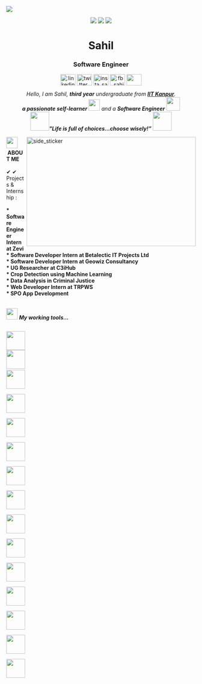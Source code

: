 ![](https://komarev.com/ghpvc/?username=SahilSunda)

<p align="center">
<img src="https://img.shields.io/badge/Age-20-blue" />
<img src="https://img.shields.io/badge/College-IIT%20Kanpur-blue" />
<img src="https://img.shields.io/badge/Lives-India-blue" />
</p>
<h1 align="center" > Sahil </h1>
<h3 align="center">Software Engineer</h3>
<p align="center">
<a href="https://www.linkedin.com/in/sahil-sunda/" target="blank"><img align="center" src="https://image.flaticon.com/icons/png/128/174/174857.png" alt="linkedin_sahil" height="30" width="40" /></a>
<a href="https://twitter.com/SahilSunda8" target="blank"><img align="center" src="https://upload.wikimedia.org/wikipedia/commons/4/4f/Twitter-logo.svg" alt="twitter_sahil" height="30" width="40" /></a>
<a href="https://www.instagram.com/sahil.sunda_1/" target="blank"><img align="center" src="https://image.flaticon.com/icons/png/128/174/174855.png" alt="insta_sahil" height="30" width="40" /></a>
<a href="https://www.facebook.com/profile.php?id=100013441119502" target="blank"><img align="center" src="https://upload.wikimedia.org/wikipedia/commons/5/51/Facebook_f_logo_%282019%29.svg" alt="fb_sahil" height="30" width="40" /></a>
 <a href = "mailto: sahilsundaiit@gmail.com"><img align="center" src="https://seeklogo.com/images/G/gmail-new-2020-logo-32DBE11BB4-seeklogo.com.png" height="30" width="40" /></a>
</p>
</p>
<p align="center">
  <em>
    Hello, I am Sahil, <b>third year</b> undergraduate from <a href="https://www.iitk.ac.in/"> <b>IIT Kanpur</b></a>. <br>
    <b>a passionate self-learner</b> <img src="https://github.com/TheDudeThatCode/TheDudeThatCode/blob/master/Assets/Developer.gif" width="30px"> and a <b>Software Engineer</b>&nbsp;<img src="https://github.com/TheDudeThatCode/TheDudeThatCode/blob/master/Assets/Designer.gif" width="36px">
  </em> <br>
  <img src="https://media.giphy.com/media/gH3LO09IOiZIqePwv9/giphy.gif" width="50" /><b><i align="center">"Life is full of choices…choose wisely!”</i></b> <img src="https://media.giphy.com/media/qjqUcgIyRjsl2/giphy.gif" width="50" />
</p>

<img align="right" width=450px height=290px alt="side_sticker" src="https://wakatime.com/share/@SahilSunda/f165e854-2eeb-434e-992d-65c167f00899.svg" />

<img src="https://media.giphy.com/media/iY8CRBdQXODJSCERIr/giphy.gif" width="30px">&nbsp; <b>&nbsp;ABOUT ME</b>
<br><br>
✔ 
✔ Projects & Internship : <br><b><br>* Software Engineer Intern at Zevi <br>* Software Developer Intern at Betalectic IT Projects Ltd <br>* Software Developer Intern at Geowiz Consultancy <br>* UG Researcher at C3iHub <br>* Crop Detection using Machine Learning <br>* Data Analysis in Criminal Justice <br>* Web Developer Intern at TRPWS <br>* SPO App Development </b><br><br>
 

<img src="https://media.giphy.com/media/iY8CRBdQXODJSCERIr/giphy.gif" width="30px">&nbsp;***My working tools...***
<p align="left">
  
  <code> <img height="50" src="https://upload.wikimedia.org/wikipedia/commons/1/18/C_Programming_Language.svg"> </code>
  <code><img height="50" src="https://upload.wikimedia.org/wikipedia/commons/f/f8/Python_logo_and_wordmark.svg"></code>
  <code> <img height="50" src="https://upload.wikimedia.org/wikipedia/commons/9/99/Unofficial_JavaScript_logo_2.svg"> </code>
  <code> <img height="50" src="https://upload.wikimedia.org/wikipedia/commons/d/d9/Node.js_logo.svg"> </code>
  <code> <img height="50" src="https://www.vectorlogo.zone/logos/w3_html5/w3_html5-ar21.svg"> </code>
  <code> <img height="50" src="https://upload.wikimedia.org/wikipedia/commons/d/d5/CSS3_logo_and_wordmark.svg"> </code>
  <code> <img height="50" src="https://www.vectorlogo.zone/logos/sqlite/sqlite-ar21.svg"> </code>
  <code> <img height="50" src="https://upload.wikimedia.org/wikipedia/commons/4/4e/Docker_%28container_engine%29_logo.svg"> </code>
  <code> <img height="50" src="https://www.vectorlogo.zone/logos/kubernetes/kubernetes-ar21.svg"> </code>
  <code> <img height="50" src="https://www.vectorlogo.zone/logos/reactjs/reactjs-ar21.svg"> </code>
  <code> <img height="50" src="https://upload.wikimedia.org/wikipedia/commons/6/64/Expressjs.png"> </code>
  <code> <img height="50" src="https://upload.wikimedia.org/wikipedia/commons/thumb/e/ed/Pandas_logo.svg/768px-Pandas_logo.svg.png"> </code>
  <code> <img height="50" src="https://www.vectorlogo.zone/logos/numpy/numpy-ar21.svg"> </code>
  <code> <img height="50" src="https://upload.wikimedia.org/wikipedia/commons/1/11/TensorFlowLogo.svg"> </code>
  <code> <img height="50" src="https://upload.wikimedia.org/wikipedia/commons/2/29/Postgresql_elephant.svg"> </code>
